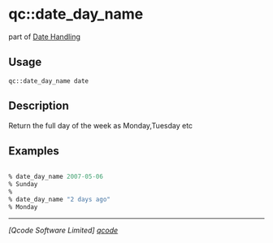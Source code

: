 qc::date_day_name
=================

part of [Date Handling](../date.md)

Usage
-----
`qc::date_day_name date`

Description
-----------
Return the full day of the week as Monday,Tuesday etc

Examples
--------
```tcl

% date_day_name 2007-05-06
% Sunday
%
% date_day_name "2 days ago"
% Monday

```

----------------------------------
*[Qcode Software Limited] [qcode]*

[qcode]: http://www.qcode.co.uk "Qcode Software"